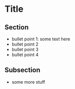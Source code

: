 # Title
## Section
* bullet point 1: some text here
* bullet point 2
* bullet point 3
* bullet point 4
## Subsection
* some more stuff

